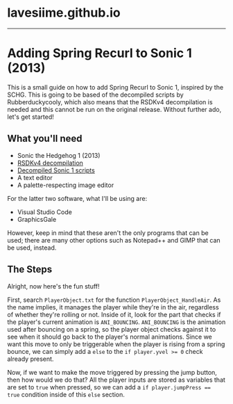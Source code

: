 # lavesiime.github.io
***
# Adding Spring Recurl to Sonic 1 (2013)

This is a small guide on how to add Spring Recurl to Sonic 1, inspired by the SCHG. This is going to be based of the decompiled scripts by Rubberduckycooly, which also means that the RSDKv4 decompilation is needed and this cannot be run on the original release. Without further ado, let's get started!

## What you'll need

* Sonic the Hedgehog 1 (2013)
* [RSDKv4 decompilation](https://github.com/Rubberduckycooly/Sonic-1-2-2013-Decompilation)
* [Decompiled Sonic 1 scripts](https://github.com/Rubberduckycooly/Sonic-1-Sonic-2-2013-Script-Decompilation)
* A text editor
* A palette-respecting image editor

For the latter two software, what I'll be using are:
* Visual Studio Code
* GraphicsGale

However, keep in mind that these aren't the only programs that can be used; there are many other options such as Notepad++ and GIMP that can be used, instead.

## The Steps

Alright, now here's the fun stuff!

First, search `PlayerObject.txt` for the function `PlayerObject_HandleAir`. As the name implies, it manages the player while they're in the air, regardless of whether they're rolling or not. Inside of it, look for the part that checks if the player's current animation is `ANI_BOUNCING`. `ANI_BOUNCING` is the animation used after bouncing on a spring, so the player object checks against it to see when it should go back to the player's normal animations. Since we want this move to only be triggerable when the player is rising from a spring bounce, we can simply add a `else` to the `if player.yvel >= 0` check already present.

Now, if we want to make the move triggered by pressing the jump button, then how would we do that? All the player inputs are stored as variables that are set to `true` when pressed, so we can add a `if player.jumpPress == true` condition inside of this `else` section.


